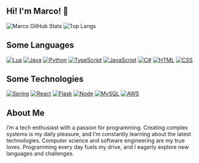 ## Hi! I'm Marco! 👋

![Marco GitHub Stats](https://github-readme-stats.vercel.app/api?username=mastrickdev&show_icons=true&hide_title=true&theme=tokyonight)
![Top Langs](https://github-readme-stats.vercel.app/api/top-langs/?username=mastrickdev&layout=compact&theme=dark)

## Some Languages
[![Lua](https://img.shields.io/badge/Lua-2C2D72?style=for-the-badge&logo=lua&logoColor=white
)](lua.org)
[![Java](https://img.shields.io/badge/Java-ED8B00?style=for-the-badge&logo=openjdk&logoColor=white
)](lua.org)
[![Python](https://img.shields.io/badge/Python-14354C?style=for-the-badge&logo=python&logoColor=white
)](lua.org)
[![TypeScript](https://img.shields.io/badge/TypeScript-007ACC?style=for-the-badge&logo=typescript&logoColor=white
)](lua.org)
[![JavaScript](https://img.shields.io/badge/JavaScript-323330?style=for-the-badge&logo=javascript&logoColor=F7DF1E
)](lua.org)
[![C#](https://img.shields.io/badge/C%23-239120?style=for-the-badge&logo=c-sharp&logoColor=white
)](lua.org)
[![HTML](https://img.shields.io/badge/HTML-239120?style=for-the-badge&logo=html5&logoColor=white
)](lua.org)
[![CSS](https://img.shields.io/badge/CSS-239120?&style=for-the-badge&logo=css3&logoColor=white
)](lua.org)

## Some Technologies
[![Spring](https://img.shields.io/badge/Spring-6DB33F?style=for-the-badge&logo=spring&logoColor=white
)](lua.org)
[![React](https://img.shields.io/badge/React-20232A?style=for-the-badge&logo=react&logoColor=61DAFB
)](lua.org)
[![Flask](https://img.shields.io/badge/Flask-000000?style=for-the-badge&logo=flask&logoColor=white
)](lua.org)
[![Node](https://img.shields.io/badge/Node.js-43853D?style=for-the-badge&logo=node.js&logoColor=white
)](lua.org)
[![MySQL](https://img.shields.io/badge/MySQL-00000F?style=for-the-badge&logo=mysql&logoColor=white
)](lua.org)
[![AWS](https://img.shields.io/badge/Amazon_AWS-232F3E?style=for-the-badge&logo=amazon-aws&logoColor=white
)](lua.org)

## About Me
I’m a tech enthusiast with a passion for programming. Creating complex systems is my daily pleasure, and I’m constantly learning about the latest technologies. Computer science and software engineering are my true loves. Programming every day fuels my drive, and I eagerly explore new languages and challenges.
